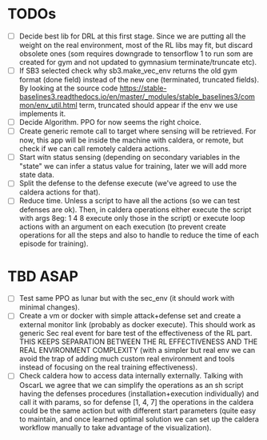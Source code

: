 # TODOs

- [ ] Decide best lib for DRL at this first stage. Since we are putting all the weight on the real environment, most of the RL libs may fit, but discard obsolete ones (som requires downgrade to tensorflow 1 to run som are created for gym and not updated to gymnasium terminate/truncate etc). 
- [ ] If SB3 selected check why sb3.make_vec_env returns the old gym format (done field) instead of the new one (terminated, truncated fields). By looking at the source code https://stable-baselines3.readthedocs.io/en/master/_modules/stable_baselines3/common/env_util.html term, truncated should appear if the env we use implements it.
- [ ] Decide Algorithm. PPO for now seems the right choice.
- [ ] Create generic remote call to target where sensing will be retrieved. For now, this app will be inside the machine with caldera, or remote, but check if we can call remotely caldera actions.
- [ ] Start witn status sensing (depending on secondary variables in the "state" we can infer a status value for training, later we will add more state data.
- [ ] Split the defense to the defense execute (we've agreed to use the caldera actions for that).
- [ ] Reduce time. Unless a script to have all the actions (so we can test defenses are ok). Then, in caldera operations either execute the script with args 8eg: 1 4 8 execute only those in the script) or execute loop actions with an argument on each execution (to prevent create operations for all the steps and also to handle to reduce the time of each episode for training).

# TBD ASAP

- [ ] Test same PPO as lunar but with the sec_env (it should work with minimal changes).
- [ ] Create a vm or docker with simple attack+defense set and create a external monitor link (probably as docker execute). This should work as generic Sec real event for bare test of the effectiveness of the RL part. THIS KEEPS SEPARATION BETWEEN THE RL EFFECTIVENESS AND THE REAL ENVIRONMENT COMPLEXITY (with a simpler but real env we can avoid the trap of adding much custom real environment and tools instead of focusing on the real training effectiveness).
- [ ] Check caldera how to access data internally externally. Talking with OscarL we agree that we can simplify the operations as an sh script having the defenses procedures (installation+execution individually) and call it with params, so for defense [1, 4, 7] the operations in the caldera could be the same action but with different start parameters (quite easy to maintain, and once learned optimal solution we can set up the caldera workflow manually to take advantage of the visualization).